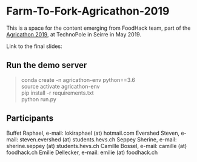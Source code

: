 # Farm-To-Fork-Agricathon-2019


This is a space for the content emerging from FoodHack team, part of the [Agricathon 2019](https://hack.opendata.ch/event/27), at TechnoPole in Seirre in May 2019.

Link to the final slides:

## Run the demo server

> conda create -n agricathon-env python==3.6 <br/>
> source activate agricathon-env <br/>
> pip install -r requirements.txt <br/>
> python run.py <br/>

## Participants

Buffet Raphael, e-mail: lokiraphael (at) hotmail.com
Evershed Steven, e-mail: steven.evershed (at) students.hevs.ch
Seppey Sherine, e-mail: sherine.seppey (at) students.hevs.ch
Camille Bossel, e-mail: camille (at) foodhack.ch
Emilie Dellecker, e-mail: emilie (at) foodhack.ch
